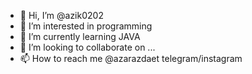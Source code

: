 - 👋 Hi, I’m @azik0202
- 👀 I’m interested in programming
- 🌱 I’m currently learning JAVA
- 💞️ I’m looking to collaborate on ...
- 📫 How to reach me @azarazdaet telegram/instagram

<!---
azik0202/azik0202 is a ✨ special ✨ repository because its `README.md` (this file) appears on your GitHub profile.
You can click the Preview link to take a look at your changes.
--->
